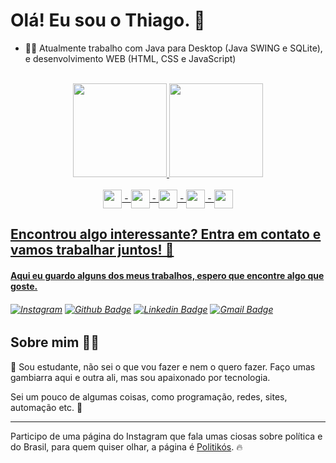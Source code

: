 # Olá! Eu sou o Thiago. 👋

- 👨‍💻 Atualmente trabalho com Java para Desktop (Java SWING e SQLite), e desenvolvimento WEB (HTML, CSS e JavaScript)

<br>

<div align="center">
  <a href="https://github.com/thiagomars">
  <img height="150em" src="https://github-readme-stats.vercel.app/api?username=thiagomars&show_icons=true&theme=dracula&include_all_commits=true&count_private=true"/>
  <img height="150em" src="https://github-readme-stats.vercel.app/api/top-langs/?username=thiagomars&layout=compact&langs_count=7&theme=dracula"/>
</div>

<br>
  
<div style="display: inline_block" align="center"> 
  <img align="center" width="30" src="https://cdn.jsdelivr.net/gh/devicons/devicon/icons/java/java-original.svg" /> -
  <img align="center" width="30" src="https://cdn.jsdelivr.net/gh/devicons/devicon/icons/figma/figma-original.svg" /> -
  <img align="center" width="30" src="https://cdn.jsdelivr.net/gh/devicons/devicon/icons/html5/html5-original.svg" /> -
  <img align="center" width="30" padding="100" src="https://cdn.jsdelivr.net/gh/devicons/devicon/icons/css3/css3-original.svg" /> -
  <img align="center" width="30" src="https://cdn.jsdelivr.net/gh/devicons/devicon/icons/javascript/javascript-original.svg" />
</div>


## Encontrou algo interessante? Entra em contato e vamos trabalhar juntos! 🤝

#### Aqui eu guardo alguns dos meus trabalhos, espero que encontre algo que goste.

###### [![Instagram](https://img.shields.io/badge/-Instagram-blueviolet?style=flat-square&logo=Instagram&logoColor=white&link)](https://www.instagram.com/thiagomars_/) [![Github Badge](https://img.shields.io/badge/-Github-000?style=flat-square&logo=Github&logoColor=white&link)](https://github.com/thiagomars) [![Linkedin Badge](https://img.shields.io/badge/-LinkedIn-blue?style=flat-square&logo=Linkedin&logoColor=white&link)](https://www.linkedin.com/in/thiago-marques-sousa-b22627152/) [![Gmail Badge](https://img.shields.io/badge/-Gmail-D74E43?style=flat-square&logo=Gmail&logoColor=white&link=mailto:r15.thiagomarques@gmail.com)](mailto:r15.thiagomarques@gmail.com)

## Sobre mim 🐱‍👤

📌 Sou estudante, não sei o que vou fazer e nem o quero fazer. Faço umas gambiarra aqui e outra ali, mas sou apaixonado por tecnologia. 

Sei um pouco de algumas coisas, como programação, redes, sites, automação etc. 🎪

---
Participo de uma página do Instagram que fala umas ciosas sobre política e do Brasil, para quem quiser olhar, a página é [Politikós](https://www.instagram.com/politikos.ats/). 🔥


<!--
**thiagomars/Thiagomars** is a ✨ _special_ ✨ repository because its `README.md` (this file) appears on your GitHub profile.

Here are some ideas to get you started:

- 🔭 I’m currently working on ...
- 🌱 I’m currently learning ...
- 👯 I’m looking to collaborate on ...
- 🤔 I’m looking for help with ...
- 💬 Ask me about ...
- 📫 How to reach me: ...
- 😄 Pronouns: ...
- ⚡ Fun fact: ...
-->
